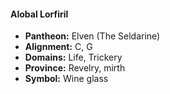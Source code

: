 #### Alobal Lorfiril
- **Pantheon:** Elven (The Seldarine)
- **Alignment:** C, G
- **Domains:** Life, Trickery
- **Province:** Revelry, mirth
- **Symbol:** Wine glass